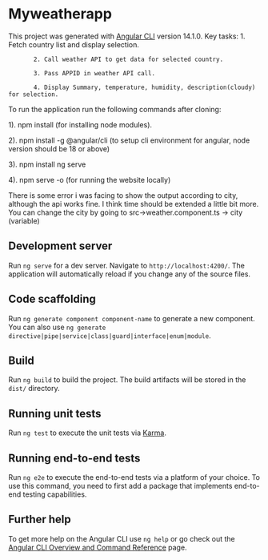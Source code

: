 # Myweatherapp

This project was generated with [Angular CLI](https://github.com/angular/angular-cli) version 14.1.0.
Key tasks: 1. Fetch country list and display selection.

           2. Call weather API to get data for selected country. 

           3. Pass APPID in weather API call.
           
           4. Display Summary, temperature, humidity, description(cloudy) for selection.

To run the application run the following commands after cloning:

   1). npm install (for installing node modules).

   2). npm install -g @angular/cli (to setup cli environment for angular, node version should be 18 or above)

   3). npm install ng serve 

   4). npm serve -o  (for running the website locally)


There  is some error i was facing to show the output according to city, although the api works fine. I think time should be extended a little bit more.
You can change the city by going to src->weather.component.ts -> city (variable)

## Development server

Run `ng serve` for a dev server. Navigate to `http://localhost:4200/`. The application will automatically reload if you change any of the source files.

## Code scaffolding

Run `ng generate component component-name` to generate a new component. You can also use `ng generate directive|pipe|service|class|guard|interface|enum|module`.

## Build

Run `ng build` to build the project. The build artifacts will be stored in the `dist/` directory.

## Running unit tests

Run `ng test` to execute the unit tests via [Karma](https://karma-runner.github.io).

## Running end-to-end tests

Run `ng e2e` to execute the end-to-end tests via a platform of your choice. To use this command, you need to first add a package that implements end-to-end testing capabilities.

## Further help

To get more help on the Angular CLI use `ng help` or go check out the [Angular CLI Overview and Command Reference](https://angular.io/cli) page.
